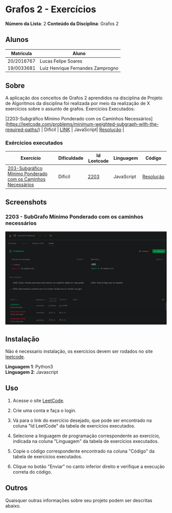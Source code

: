 
# Grafos 2 - Exercícios

**Número da Lista**: 2
**Conteúdo da Disciplina**: Grafos 2

## Alunos
|Matrícula | Aluno |
| -- | -- |
| 20/2016767  |  Lucas Felipe Soares |
| 19/0033681 | Luiz Henrique Fernandes Zamprogno |

## Sobre 
A aplicação dos conceitos de Grafos 2 aprendidos na disciplina de Projeto de Algoritmos da disciplina foi realizada por meio da realização de X exercícios sobre o assunto de grafos. Exercícios Executados:


|2203-Subgráfico Mínimo Ponderado com os Caminhos Necessários]
(https://leetcode.com/problems/minimum-weighted-subgraph-with-the-required-paths/)  | Dificil | [LINK]() | JavaScript| [Resolução]() |

### Exércicios executados

| Exercício | Dificuldade | Id Leetcode | Linguagem | Código |
| -- | -- | -- | -- | -- |
[203-Subgráfico Mínimo Ponderado com os Caminhos Necessários](https://github.com/projeto-de-algoritmos/Grafos2_ExerciciosResolvidos/blob/master/2203subgrafoMinimo.pdf)|Díficil|[2203](https://leetcode.com/problems/minimum-weighted-subgraph-with-the-required-paths/)|JavaScript|[Resolução](https://github.com/projeto-de-algoritmos/Grafos2_ExerciciosResolvidos/blob/master/2203subgrafoMinimo.js)

## Screenshots

### 2203 - SubGrafo Mínimo Ponderado com os caminhos necessários

![2203](tentativa2203.png)

## Instalação 

Não é necessario instalação, os exercicios devem ser rodados no site [leetcode]([link](https://leetcode.com/problemset/all/)).

**Linguagem 1**: Python3<br>
**Linguagem 2**: Javascript<br>



## Uso 

1. Acesse o site [LeetCode](https://leetcode.com/problemset/all/).

2. Crie uma conta e faça o login.

3. Vá para o link do exercício desejado, que pode ser encontrado na coluna "Id LeetCode" da tabela de exercícios executados.

4. Selecione a linguagem de programação correspondente ao exercício, indicada na coluna "Linguagem" da tabela de exercícios executados.

5. Copie o código correspondente encontrado na coluna "Código" da tabela de exercícios executados.

6. Clique no botão "Enviar" no canto inferior direito e verifique a execução correta do código.


## Outros 
Quaisquer outras informações sobre seu projeto podem ser descritas abaixo.




